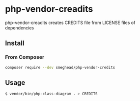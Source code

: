 # php-vendor-creadits
php-vendor-creadits creates CREDITS file from LICENSE files of dependencies

## Install

### From Composer

```bash
composer require --dev smeghead/php-vendor-credits
```

## Usage

```bash
$ vendor/bin/php-class-diagram . > CREDITS
```
